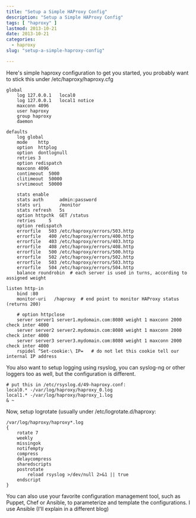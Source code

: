 ```yaml
---
title: "Setup a Simple HAProxy Config"
description: "Setup a Simple HAProxy Config"
tags: [ "haproxy" ]
lastmod: 2013-10-21
date: 2013-10-21
categories:
  - haproxy
slug: "setup-a-simple-haproxy-config"

---
```


Here's simple haproxy configuration to get you started,
you probably want to stick this under /etc/haproxy/haproxy.cfg

```plain
global
	log 127.0.0.1	local0
	log 127.0.0.1	local1 notice
	maxconn 4096
	user haproxy
	group haproxy
	daemon

defaults
	log	global
	mode	http
	option	httplog
	option	dontlognull
	retries	3
	option redispatch
	maxconn	4096
	contimeout	5000
	clitimeout	50000
	srvtimeout	50000

	stats enable
	stats auth		admin:password
	stats uri		/monitor
	stats refresh	5s
	option httpchk	GET /status
	retries		5
	option redispatch
	errorfile	503	/etc/haproxy/errors/503.http
	errorfile	400	/etc/haproxy/errors/400.http
	errorfile	403	/etc/haproxy/errors/403.http
	errorfile	408	/etc/haproxy/errors/408.http
	errorfile	500	/etc/haproxy/errors/500.http
	errorfile	502	/etc/haproxy/errors/502.http
	errorfile	503	/etc/haproxy/errors/503.http
	errorfile	504	/etc/haproxy/errors/504.http
	balance roundrobin	# each server is used in turns, according to assigned weight

listen http-in
    bind :80
    monitor-uri   /haproxy  # end point to monitor HAProxy status (returns 200)

    # option httpclose
    server server1 server1.mydomain.com:8080 weight 1 maxconn 2000 check inter 4000
    server server2 server2.mydomain.com:8080 weight 1 maxconn 2000 check inter 4000
    server server3 server3.mydomain.com:8080 weight 1 maxconn 2000 check inter 4000
    rspidel ^Set-cookie:\ IP=	# do not let this cookie tell our internal IP address

```

You also want to setup logging using rsyslog,
you can syslog-ng or other loggers too as well,
but the configuration is different.
```plain
# put this in /etc/rsyslog.d/49-haproxy.conf:
local0.* -/var/log/haproxy/haproxy_0.log
local1.* -/var/log/haproxy/haproxy_1.log
& ~
```

Now, setup logrotate (usually under /etc/logrotate.d/haproxy:
```plain
/var/log/haproxy/haproxy*.log
{
    rotate 7
    weekly
    missingok
    notifempty
    compress
    delaycompress
    sharedscripts
    postrotate
        reload rsyslog >/dev/null 2>&1 || true
    endscript
}
```

You can also use your favorite configuration management tool,
such as Puppet, Chef or Ansible, to parameterize and template
the configurations. I use Ansible (I'll explain in a different
blog)
